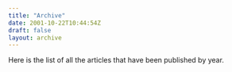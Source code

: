 ```yaml
---
title: "Archive"
date: 2001-10-22T10:44:54Z
draft: false
layout: archive
---
```


Here is the list of all the articles that have been published by year.
